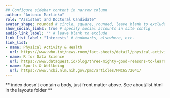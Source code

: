 ```yaml
---
## Configure sidebar content in narrow column
author: "Antonio Martinko"
role: "Assistant and Doctoral Candidate"
avatar_shape: rounded # circle, square, rounded, leave blank to exclude
show_social_links: true # specify social accounts in site config
audio_link_label: "" # leave blank to exclude
link_list_label: "Interests" # bookmarks, elsewhere, etc.
link_list:
- name: Physical Activity & Health
  url: https://www.who.int/news-room/fact-sheets/detail/physical-activity
- name: R for Data Science
  url: https://www.dataquest.io/blog/three-mighty-good-reasons-to-learn-r-for-data-science/
- name: Sports & Wellbeing
  url: https://www.ncbi.nlm.nih.gov/pmc/articles/PMC6572041/
---
```


** index doesn't contain a body, just front matter above.
See about/list.html in the layouts folder **
